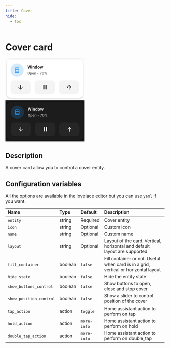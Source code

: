 ```yaml
---
title: Cover
hide:
  - toc
---
```


# Cover card

![Cover light](../assets/images/cover-light.png)
![Cover dark](../assets/images/cover-dark.png)

## Description

A cover card allow you to control a cover entity.

## Configuration variables

All the options are available in the lovelace editor but you can use `yaml` if you want.

| Name                    | Type    | Default     | Description                                                                         |
| :---------------------- | :------ | :---------- | :---------------------------------------------------------------------------------- |
| `entity`                | string  | Required    | Cover entity                                                                        |
| `icon`                  | string  | Optional    | Custom icon                                                                         |
| `name`                  | string  | Optional    | Custom name                                                                         |
| `layout`                | string  | Optional    | Layout of the card. Vertical, horizontal and default layout are supported           |
| `fill_container`        | boolean | `false`     | Fill container or not. Useful when card is in a grid, vertical or horizontal layout |
| `hide_state`            | boolean | `false`     | Hide the entity state                                                               |
| `show_buttons_control`  | boolean | `false`     | Show buttons to open, close and stop cover                                          |
| `show_position_control` | boolean | `false`     | Show a slider to control position of the cover                                      |
| `tap_action`            | action  | `toggle`    | Home assistant action to perform on tap                                             |
| `hold_action`           | action  | `more-info` | Home assistant action to perform on hold                                            |
| `double_tap_action`     | action  | `more-info` | Home assistant action to perform on double_tap                                      |

